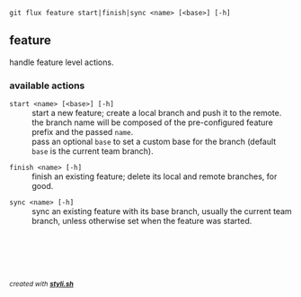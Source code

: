
    git flux feature start|finish|sync <name> [<base>] [-h]

## feature

handle feature level actions.

### available actions

<dl>
	<dt><code>start &lt;name&gt; [&lt;base&gt;] [-h]</code></dt>
	<dd>start a new feature; create a local branch and push it to the remote.<br/>
the branch name will be composed of the pre-configured feature prefix and the passed <code>name</code>.<br/>
pass an optional <code>base</code> to set a custom base for the branch (default <code>base</code> is the current team branch).<br/></dd>
</dl>
 
<dl>
	<dt><code>finish &lt;name&gt; [-h]</code></dt>
	<dd>finish an existing feature; delete its local and remote branches, for good.<br/></dd>
</dl>
 
<dl>
	<dt><code>sync &lt;name&gt; [-h]</code></dt>
	<dd>sync an existing feature with its base branch, usually the current team branch, unless otherwise set when the feature was started.<br/></dd>
</dl>
 



<br/><br/>
---
<sup><i>created with <b><a href="https://github.com/eliranmal/styli.sh">styli.sh</a></b></i></sup>
